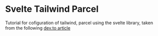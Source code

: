 # Svelte Tailwind Parcel

Tutorial for cofiguration of tailwind, parcel using the svelte library, taken from the following [dev.to article](https://dev.to/ilia_mikhailov/svelte-tailwind-parcel-awesome-4891)
